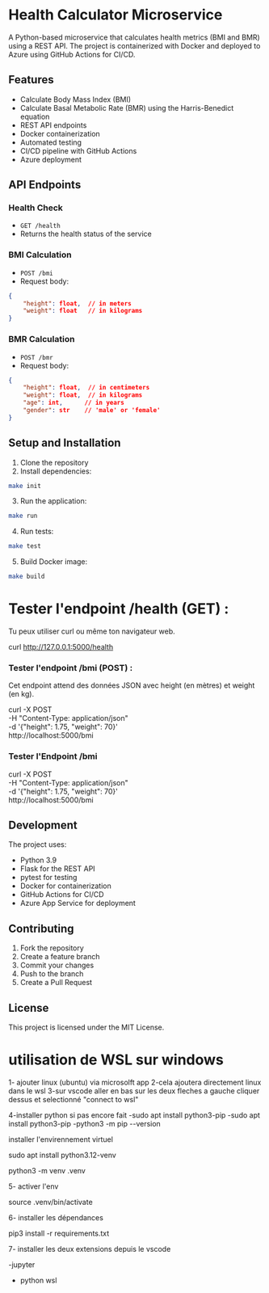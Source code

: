 # Health Calculator Microservice

A Python-based microservice that calculates health metrics (BMI and BMR) using a REST API. The project is containerized with Docker and deployed to Azure using GitHub Actions for CI/CD.

## Features

- Calculate Body Mass Index (BMI)
- Calculate Basal Metabolic Rate (BMR) using the Harris-Benedict equation
- REST API endpoints
- Docker containerization
- Automated testing
- CI/CD pipeline with GitHub Actions
- Azure deployment

## API Endpoints

### Health Check
- `GET /health`
- Returns the health status of the service

### BMI Calculation
- `POST /bmi`
- Request body:
```json
{
    "height": float,  // in meters
    "weight": float   // in kilograms
}
```

### BMR Calculation
- `POST /bmr`
- Request body:
```json
{
    "height": float,  // in centimeters
    "weight": float,  // in kilograms
    "age": int,      // in years
    "gender": str    // 'male' or 'female'
}
```

## Setup and Installation

1. Clone the repository
2. Install dependencies:
```bash
make init
```

3. Run the application:
```bash
make run
```

4. Run tests:
```bash
make test
```

5. Build Docker image:
```bash
make build
```



# Tester l'endpoint /health (GET) :
Tu peux utiliser curl ou même ton navigateur web.

curl http://127.0.0.1:5000/health

### Tester l'endpoint /bmi (POST) :
Cet endpoint attend des données JSON avec height (en mètres) et weight (en kg).

curl -X POST \
     -H "Content-Type: application/json" \
     -d '{"height": 1.75, "weight": 70}' \
     http://localhost:5000/bmi


### Tester l'Endpoint /bmi

curl -X POST \
     -H "Content-Type: application/json" \
     -d '{"height": 1.75, "weight": 70}' \
     http://localhost:5000/bmi





## Development

The project uses:
- Python 3.9
- Flask for the REST API
- pytest for testing
- Docker for containerization
- GitHub Actions for CI/CD
- Azure App Service for deployment

## Contributing

1. Fork the repository
2. Create a feature branch
3. Commit your changes
4. Push to the branch
5. Create a Pull Request

## License

This project is licensed under the MIT License. 

# utilisation de WSL sur windows

1- ajouter linux (ubuntu) via microsolft app
2-cela ajoutera directement linux dans le wsl
3-sur vscode aller en bas sur les deux fleches a gauche cliquer dessus et selectionné "connect to wsl"

4-installer python si pas encore fait
-sudo apt install python3-pip
-sudo apt install python3-pip
-python3 -m pip --version

installer l'envirennement virtuel

sudo apt install python3.12-venv

python3 -m venv .venv

5- activer l'env

source .venv/bin/activate

6- installer les dépendances

pip3 install -r requirements.txt

7- installer les deux extensions depuis le vscode

-jupyter
- python wsl
